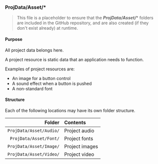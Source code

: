 ﻿### ProjData/Asset/*
> This file is a placeholder to ensure that the ***ProjData/Asset/**** folders are included in the GitHub repository, and are also
created (if they don't exist already) at runtime.

#### Purpose
All project data belongs here.

A project resource is static data that an application needs to function.

Examples of project resources are:
* An image for a button control
* A sound effect when a button is pushed
* A non-standard font

#### Structure
Each of the following locations may have its own folder structure.

| Folder                     | Contents        |
|---------------------------:|:----------------|
| `ProjData/Asset/Audio/` | Project audio   |
| `ProjData/Asset/Font/`  | Project fonts   |
| `ProjData/Asset/Image/` | Project images  |
| `ProjData/Asset/Video/` | Project video   |
